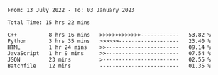 <!--START_SECTION:waka-->

```text
From: 13 July 2022 - To: 03 January 2023

Total Time: 15 hrs 22 mins

C++          8 hrs 16 mins   >>>>>>>>>>>>>------------   53.82 %
Python       3 hrs 35 mins   >>>>>>-------------------   23.40 %
HTML         1 hr 24 mins    >>-----------------------   09.14 %
JavaScript   1 hr 9 mins     >>-----------------------   07.54 %
JSON         23 mins         >------------------------   02.55 %
Batchfile    12 mins         -------------------------   01.35 %
```

<!--END_SECTION:waka-->

<!---
yvanlok/yvanlok is a ✨ special ✨ repository because its `README.md` (this file) appears on your GitHub profile.
You can click the Preview link to take a look at your changes.
--->
